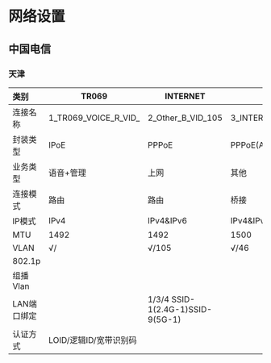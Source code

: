 # 网络设置

## 中国电信

### 天津

| 类别        | TR069                  | INTERNET                          | Other                                  |                   |
| :---------- | ---------------------- | --------------------------------- | -------------------------------------- | ----------------- |
| 连接名称    | 1_TR069_VOICE_R_VID_   | 2_Other_B_VID_105                 | 3_INTERNET_R_VID_46                    | 3_IPTV_B_VID_3003 |
| 封装类型    | IPoE                   | PPPoE                             | PPPoE(AutoConfigured/PrefixDelegation) |                   |
| 业务类型    | 语音+管理              | 上网                              | 其他                                   |                   |
| 连接模式    | 路由                   | 路由                              | 桥接                                   |                   |
| IP模式      | IPv4                   | IPv4&IPv6                         | IPv4&IPv6                              |                   |
| MTU         | 1492                   | 1492                              | 1500                                   |                   |
| VLAN        | √/                     | √/105                             | √/46                                   | 3000              |
| 802.1p      |                        |                                   |                                        |                   |
| 组播Vlan    |                        |                                   |                                        |                   |
| LAN端口绑定 |                        | 1/3/4  SSID-1(2.4G-1)SSID-9(5G-1) |                                        |                   |
| 认证方式    | LOID/逻辑ID/宽带识别码 |                                   |                                        |                   |

